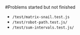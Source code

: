 #Problems started but not finished
- `/test/matrix-snail.test.js`
- `/test/robot-path.test.js/`
- `/test/sum-intervals.test.js/`
